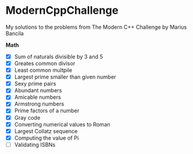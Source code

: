 # ModernCppChallenge

My solutions to the problems from The Modern C++ Challenge by Marius Bancila

**Math**
- [x] Sum of naturals divisible by 3 and 5
- [x] Greates common divisor
- [x] Least common multpile
- [x] Largest prime smaller than given number
- [x] Sexy prime pairs
- [x] Abundant numbers
- [x] Amicable numbers
- [x] Armstrong numbers
- [x] Prime factors of a number
- [x] Gray code
- [x] Converting numerical values to Roman
- [x] Largest Collatz sequence
- [x] Computing the value of Pi
- [ ] Validating ISBNs
